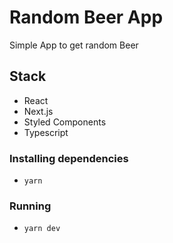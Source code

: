 # Random Beer App

Simple App to get random Beer

## Stack

- React
- Next.js
- Styled Components
- Typescript


### Installing dependencies

- `yarn`

### Running

- `yarn dev`

